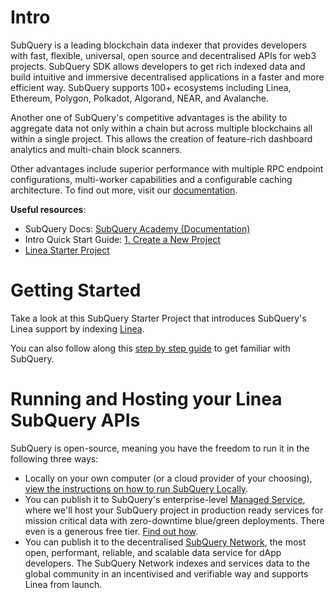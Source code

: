 # Intro

SubQuery is a leading blockchain data indexer that provides developers with fast, flexible, universal, open source and decentralised APIs for web3 projects. SubQuery SDK allows developers to get rich indexed data and build intuitive and immersive decentralised applications in a faster and more efficient way. SubQuery supports 100+ ecosystems including Linea, Ethereum, Polygon, Polkadot, Algorand, NEAR, and Avalanche.

Another one of SubQuery's competitive advantages is the ability to aggregate data not only within a chain but across multiple blockchains all within a single project. This allows the creation of feature-rich dashboard analytics and multi-chain block scanners.

Other advantages include superior performance with multiple RPC endpoint configurations, multi-worker capabilities and a configurable caching architecture. To find out more, visit our [documentation](https://academy.subquery.network/).

**Useful resources**:
- SubQuery Docs: [SubQuery Academy (Documentation)](https://academy.subquery.network/)
- Intro Quick Start Guide: [1. Create a New Project](https://academy.subquery.network/quickstart/quickstart.html)
- [Linea Starter Project](https://github.com/subquery/ethereum-subql-starter/tree/main/Linea/linea-starter)

# Getting Started

Take a look at this SubQuery Starter Project that introduces SubQuery's Linea support by indexing [Linea](https://github.com/subquery/ethereum-subql-starter/tree/main/Linea/linea-starter).

You can also follow along this [step by step guide](https://academy.subquery.network/quickstart/quickstart.html) to get familiar with SubQuery.

# Running and Hosting your Linea SubQuery APIs

SubQuery is open-source, meaning you have the freedom to run it in the following three ways:
- Locally on your own computer (or a cloud provider of your choosing), [view the instructions on how to run SubQuery Locally](https://academy.subquery.network/run_publish/run.html).
- You can publish it to SubQuery's enterprise-level [Managed Service](https://managedservice.subquery.network/), where we'll host your SubQuery project in production ready services for mission critical data with zero-downtime blue/green deployments. There even is a generous free tier. [Find out how](https://academy.subquery.network/run_publish/publish.html).
- You can publish it to the decentralised [SubQuery Network](https://subquery.network/network), the most open, performant, reliable, and scalable data service for dApp developers. The SubQuery Network indexes and services data to the global community in an incentivised and verifiable way and supports Linea from launch.
